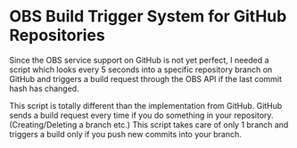 # OBS Build Trigger System for GitHub Repositories
Since the OBS service support on GitHub is not yet perfect, I needed a script which looks every 5 seconds into a specific repository branch on GitHub and triggers a build request through the OBS API if the last commit hash has changed.

This script is totally different than the implementation from GitHub. GitHub sends a build request every time if you do something in your repository. (Creating/Deleting a branch etc.) This script takes care of only 1 branch and triggers a build only if you push new commits into your branch.
